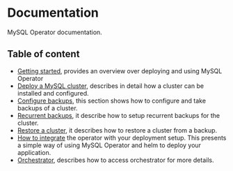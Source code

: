 # Documentation

MySQL Operator documentation.

## Table of content

 * [Getting started](getting-started.md), provides an overview over deploying and using MySQL
   Operator
 * [Deploy a MySQL cluster](deploy-mysql-cluster.md), describes in detail how a cluster can be
   installed and configured.
 * [Configure backups](backups.md), this section shows how to configure and take backups of a
   cluster.
 * [Recurrent backups](cluster-recurrent-backups.md), it describe how to setup recurrent backups for
   the cluster.
 * [Restore a cluster](cluster-recover.md), it describes how to restore a cluster from a backup.
 * [How to integrate](integrate-operator.md) the operator with your deployment setup. This presents
   a simple way of using MySQL Operator and helm to deploy your application.
 * [Orchestrator](orchestrator.md), describes how to access orchestrator for more details.
